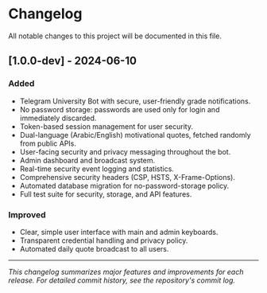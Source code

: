 # Changelog

All notable changes to this project will be documented in this file.

## [1.0.0-dev] - 2024-06-10

### Added
- Telegram University Bot with secure, user-friendly grade notifications.
- No password storage: passwords are used only for login and immediately discarded.
- Token-based session management for user security.
- Dual-language (Arabic/English) motivational quotes, fetched randomly from public APIs.
- User-facing security and privacy messaging throughout the bot.
- Admin dashboard and broadcast system.
- Real-time security event logging and statistics.
- Comprehensive security headers (CSP, HSTS, X-Frame-Options).
- Automated database migration for no-password-storage policy.
- Full test suite for security, storage, and API features.

### Improved
- Clear, simple user interface with main and admin keyboards.
- Transparent credential handling and privacy policy.
- Automated daily quote broadcast to all users.

---

_This changelog summarizes major features and improvements for each release. For detailed commit history, see the repository's commit log._